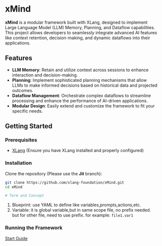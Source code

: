 # xMind

**xMind** is a modular framework built with XLang, designed to implement Large Language Model (LLM) Memory, Planning, and Dataflow capabilities. This project allows developers to seamlessly integrate advanced AI features like context retention, decision-making, and dynamic dataflows into their applications.

## Features

- **LLM Memory**: Retain and utilize context across sessions to enhance interaction and decision-making.
- **Planning**: Implement sophisticated planning mechanisms that allow LLMs to make informed decisions based on historical data and projected outcomes.
- **Dataflow Management**: Orchestrate complex dataflows to streamline processing and enhance the performance of AI-driven applications.
- **Modular Design**: Easily extend and customize the framework to fit your specific needs.

## Getting Started

### Prerequisites

- [XLang](https://github.com/xlang-foundation/xlang) (Ensure you have XLang installed and properly configured)

### Installation

Clone the repository (Please use the **Jit** branch):

```bash
git clone https://github.com/xlang-foundation/xMind.git
cd xMind

# Term and Concept
```
1. Blueprint: use YAML to define like variables,prompts,actions,etc.
2. Variable: it is global variable,but in same scope file, no prefix needed. but for other file, need to use prefix. for example: `file1.var1`

### Running the Framework
  [Start Guide](./Start.md)
